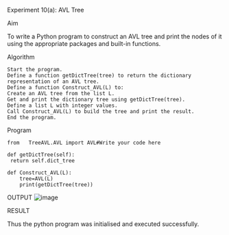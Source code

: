 Experiment 10(a): AVL Tree

Aim

To write a Python program to construct an AVL tree and print the nodes of it using the appropriate packages and built-in functions.

Algorithm
```
Start the program.
Define a function getDictTree(tree) to return the dictionary representation of an AVL tree.
Define a function Construct_AVL(L) to:
Create an AVL tree from the list L.
Get and print the dictionary tree using getDictTree(tree).
Define a list L with integer values.
Call Construct_AVL(L) to build the tree and print the result.
End the program.

```
Program
```
from   TreeAVL.AVL import AVL#Write your code here

def getDictTree(self):
 return self.dict_tree

def Construct_AVL(L):
    tree=AVL(L)
    print(getDictTree(tree))

```
OUTPUT
![image](https://github.com/user-attachments/assets/de3491af-e7a5-4300-8f7f-55a66054dfaf)


RESULT

Thus the python program was initialised and executed successfully.
